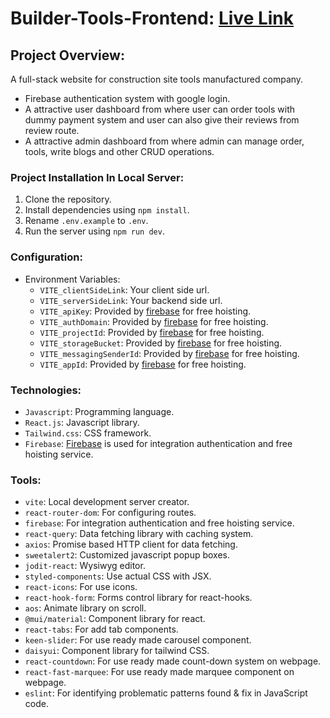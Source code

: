﻿# Builder-Tools-Frontend: [Live Link](https://builder-tools.netlify.app)

## Project Overview:

A full-stack website for construction site tools manufactured company.

- Firebase authentication system with google login.
- A attractive user dashboard from where user can order tools with dummy payment system and user can also give their reviews from review route.
- A attractive admin dashboard from where admin can manage order, tools, write blogs and other CRUD operations.

### Project Installation In Local Server:

1. Clone the repository.
2. Install dependencies using `npm install`.
3. Rename `.env.example` to `.env`.
4. Run the server using `npm run dev`.

### Configuration:

- Environment Variables:
  - `VITE_clientSideLink`: Your client side url.
  - `VITE_serverSideLink`: Your backend side url.
  - `VITE_apiKey`: Provided by [firebase](https://console.firebase.google.com) for free hoisting.
  - `VITE_authDomain`: Provided by [firebase](https://console.firebase.google.com) for free hoisting.
  - `VITE_projectId`: Provided by [firebase](https://console.firebase.google.com) for free hoisting.
  - `VITE_storageBucket`: Provided by [firebase](https://console.firebase.google.com) for free hoisting.
  - `VITE_messagingSenderId`: Provided by [firebase](https://console.firebase.google.com) for free hoisting.
  - `VITE_appId`: Provided by [firebase](https://console.firebase.google.com) for free hoisting.

### Technologies:

- `Javascript`: Programming language.
- `React.js`: Javascript library.
- `Tailwind.css`: CSS framework.
- `Firebase`: [Firebase](https://console.firebase.google.com) is used for integration authentication and free hoisting service.

### Tools:

- `vite`: Local development server creator.
- `react-router-dom`: For configuring routes.
- `firebase`: For integration authentication and free hoisting service.
- `react-query`: Data fetching library with caching system.
- `axios`: Promise based HTTP client for data fetching.
- `sweetalert2`: Customized javascript popup boxes.
- `jodit-react`: Wysiwyg editor.
- `styled-components`: Use actual CSS with JSX.
- `react-icons`: For use icons.
- `react-hook-form`: Forms control library for react-hooks.
- `aos`: Animate library on scroll.
- `@mui/material`: Component library for react.
- `react-tabs`: For add tab components.
- `keen-slider`: For use ready made carousel component.
- `daisyui`: Component library for tailwind CSS.
- `react-countdown`: For use ready made count-down system on webpage.
- `react-fast-marquee`: For use ready made marquee component on webpage.
- `eslint`: For identifying problematic patterns found & fix in JavaScript code.
